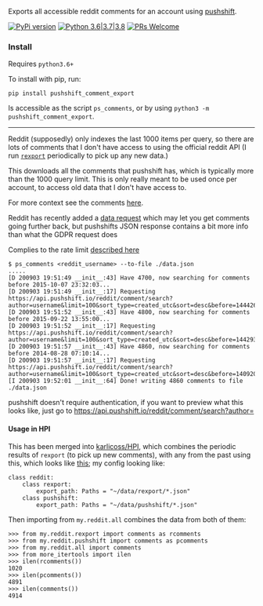 Exports all accessible reddit comments for an account using [pushshift](https://pushshift.io/).

[![PyPi version](https://img.shields.io/pypi/v/pushshift_comment_export.svg)](https://pypi.python.org/pypi/pushshift_comment_export) [![Python 3.6|3.7|3.8](https://img.shields.io/pypi/pyversions/pushshift_comment_export.svg)](https://pypi.python.org/pypi/pushshift_comment_export) [![PRs Welcome](https://img.shields.io/badge/PRs-welcome-brightgreen.svg?style=flat-square)](http://makeapullrequest.com)

### Install

Requires `python3.6+`

To install with pip, run:

    pip install pushshift_comment_export

Is accessible as the script `ps_comments`, or by using `python3 -m pushshift_comment_export`.

---

Reddit (supposedly) only indexes the last 1000 items per query, so there are lots of comments that I don't have access to using the official reddit API (I run [`rexport`](https://github.com/karlicoss/rexport/) periodically to pick up any new data.)

This downloads all the comments that pushshift has, which is typically more than the 1000 query limit. This is only really meant to be used once per account, to access old data that I don't have access to.

For more context see the comments [here](https://github.com/karlicoss/rexport/#api-limitations).

Reddit has recently added a [data request](https://www.reddit.com/settings/data-request) which may let you get comments going further back, but pushshifts JSON response contains a bit more info than what the GDPR request does

Complies to the rate limit [described here](https://github.com/dmarx/psaw#features)

```
$ ps_comments <reddit_username> --to-file ./data.json
.....
[D 200903 19:51:49 __init__:43] Have 4700, now searching for comments before 2015-10-07 23:32:03...
[D 200903 19:51:49 __init__:17] Requesting https://api.pushshift.io/reddit/comment/search?author=username&limit=100&sort_type=created_utc&sort=desc&before=1444260723...
[D 200903 19:51:52 __init__:43] Have 4800, now searching for comments before 2015-09-22 13:55:00...
[D 200903 19:51:52 __init__:17] Requesting https://api.pushshift.io/reddit/comment/search?author=username&limit=100&sort_type=created_utc&sort=desc&before=1442930100...
[D 200903 19:51:57 __init__:43] Have 4860, now searching for comments before 2014-08-28 07:10:14...
[D 200903 19:51:57 __init__:17] Requesting https://api.pushshift.io/reddit/comment/search?author=username&limit=100&sort_type=created_utc&sort=desc&before=1409209814...
[I 200903 19:52:01 __init__:64] Done! writing 4860 comments to file ./data.json
```

pushshift doesn't require authentication, if you want to preview what this looks like, just go to <https://api.pushshift.io/reddit/comment/search?author=>

#### Usage in HPI

This has been merged into [karlicoss/HPI](https://github.com/karlicoss/HPI), which combines the periodic results of `rexport` (to pick up new comments), with any from the past using this, which looks like [this](https://github.com/karlicoss/HPI/tree/master/my/reddit); my config looking like:

```reddit
class reddit:
    class rexport:
        export_path: Paths = "~/data/rexport/*.json"
    class pushshift:
        export_path: Paths = "~/data/pushshift/*.json"
```

Then importing from `my.reddit.all` combines the data from both of them:

```
>>> from my.reddit.rexport import comments as rcomments
>>> from my.reddit.pushshift import comments as pcomments
>>> from my.reddit.all import comments
>>> from more_itertools import ilen
>>> ilen(rcomments())
1020
>>> ilen(pcomments())
4891
>>> ilen(comments())
4914
```
